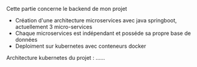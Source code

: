 Cette partie concerne le backend de mon projet

- Création d'une architecture microservices avec java springboot, actuellement 3 micro-services
- Chaque microservices est indépendant et posséde sa propre base de données
- Deploiment sur kubernetes avec conteneurs docker

Architecture kubernetes du projet :
......


